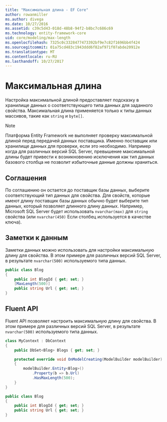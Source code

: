 ```yaml
---
title: "Максимальная длина - EF Core"
author: rowanmiller
ms.author: divega
ms.date: 10/27/2016
ms.assetid: c39c5d43-018d-48b8-94f2-b8bc7c686c69
ms.technology: entity-framework-core
uid: core/modeling/max-length
ms.openlocfilehash: 7325c0c3328477473392bf9e7c82f1696bb4f424
ms.sourcegitcommit: 01a75cd483c1943ddd6f82af971f07abde20912e
ms.translationtype: MT
ms.contentlocale: ru-RU
ms.lasthandoff: 10/27/2017
---
```

# <a name="maximum-length"></a>Максимальная длина

Настройка максимальной длиной предоставляет подсказку в хранилище данных о соответствующего типа данных для заданного свойства. Максимальная длина применяется только к типы данных массивов, такие как `string` и `byte[]`.

> [!NOTE]  
> Платформа Entity Framework не выполняет проверку максимальной длиной перед передачей данных поставщика. Именно поставщик или хранилище данных для проверки, если это необходимо. Например когда для различных версий SQL Server, превышение максимальной длины будет привести к возникновению исключения как тип данных базового столбца не позволит избыточные данные должны храниться.

## <a name="conventions"></a>Соглашения

По соглашению он остается до поставщик базы данных, выберите соответствующий тип данных для свойства. Для свойств, которые имеют длину поставщик базы данных обычно будет выберите тип данных, который позволяет длинного длину данных. Например, Microsoft SQL Server будет использовать `nvarchar(max)` для `string` свойства (или `nvarchar(450)` Если столбец используется в качестве ключа).

## <a name="data-annotations"></a>Заметки к данным

Заметки данных можно использовать для настройки максимальную длину для свойства. В этом примере для различных версий SQL Server, в результате `nvarchar(500)` используемого типа данных.

<!-- [!code-csharp[Main](samples/core/Modeling/DataAnnotations/Samples/MaxLength.cs?highlight=4)] -->
``` csharp
public class Blog
{
    public int BlogId { get; set; }
    [MaxLength(500)]
    public string Url { get; set; }
}
```

## <a name="fluent-api"></a>Fluent API

Fluent API позволяет настроить максимальную длину для свойства. В этом примере для различных версий SQL Server, в результате `nvarchar(500)` используемого типа данных.

<!-- [!code-csharp[Main](samples/core/Modeling/FluentAPI/Samples/MaxLength.cs?highlight=7,8,9)] -->
``` csharp
class MyContext : DbContext
{
    public DbSet<Blog> Blogs { get; set; }

    protected override void OnModelCreating(ModelBuilder modelBuilder)
    {
        modelBuilder.Entity<Blog>()
            .Property(b => b.Url)
            .HasMaxLength(500);
    }
}

public class Blog
{
    public int BlogId { get; set; }
    public string Url { get; set; }
}
```
